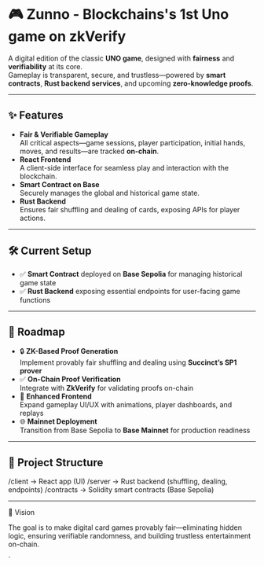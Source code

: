 # 🎮 Zunno - Blockchains's 1st Uno game on zkVerify

A digital edition of the classic **UNO game**, designed with **fairness** and **verifiability** at its core.  
Gameplay is transparent, secure, and trustless—powered by **smart contracts**, **Rust backend services**, and upcoming **zero-knowledge proofs**.

---

## ✨ Features

- **Fair & Verifiable Gameplay**  
  All critical aspects—game sessions, player participation, initial hands, moves, and results—are tracked **on-chain**.  
- **React Frontend**  
  A client-side interface for seamless play and interaction with the blockchain.  
- **Smart Contract on Base**  
  Securely manages the global and historical game state.  
- **Rust Backend**  
  Ensures fair shuffling and dealing of cards, exposing APIs for player actions.  

---

## 🛠️ Current Setup

- ✅ **Smart Contract** deployed on **Base Sepolia** for managing historical game state  
- ✅ **Rust Backend** exposing essential endpoints for user-facing game functions  

---

## 🚀 Roadmap

- 🔒 **ZK-Based Proof Generation**  
  Implement provably fair shuffling and dealing using **Succinct’s SP1 prover**  
- ✅ **On-Chain Proof Verification**  
  Integrate with **ZkVerify** for validating proofs on-chain  
- 🎨 **Enhanced Frontend**  
  Expand gameplay UI/UX with animations, player dashboards, and replays  
- 🌐 **Mainnet Deployment**  
  Transition from Base Sepolia to **Base Mainnet** for production readiness  

---

## 📂 Project Structure

/client     → React app (UI) 
/server      → Rust backend (shuffling, dealing, endpoints) 
/contracts    → Solidity smart contracts (Base Sepolia)

---

🔮 Vision

The goal is to make digital card games provably fair—eliminating hidden logic, ensuring verifiable randomness, and building trustless entertainment on-chain.



`

